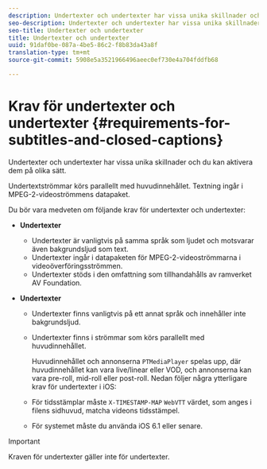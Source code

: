 ```yaml
---
description: Undertexter och undertexter har vissa unika skillnader och du kan aktivera dem på olika sätt.
seo-description: Undertexter och undertexter har vissa unika skillnader och du kan aktivera dem på olika sätt.
seo-title: Undertexter och undertexter
title: Undertexter och undertexter
uuid: 91daf0be-087a-4be5-86c2-f8b83da43a8f
translation-type: tm+mt
source-git-commit: 5908e5a3521966496aeec0ef730e4a704fddfb68

---
```



# Krav för undertexter och undertexter {#requirements-for-subtitles-and-closed-captions}

Undertexter och undertexter har vissa unika skillnader och du kan aktivera dem på olika sätt.

Undertextströmmar körs parallellt med huvudinnehållet. Textning ingår i MPEG-2-videoströmmens datapaket.

Du bör vara medveten om följande krav för undertexter och undertexter:

* **Undertexter**

   * Undertexter är vanligtvis på samma språk som ljudet och motsvarar även bakgrundsljud som text.
   * Undertexter ingår i datapaketen för MPEG-2-videoströmmarna i videoöverföringsströmmen.
   * Undertexter stöds i den omfattning som tillhandahålls av ramverket AV Foundation.

* **Undertexter**

   * Undertexter finns vanligtvis på ett annat språk och innehåller inte bakgrundsljud.
   * Undertexter finns i strömmar som körs parallellt med huvudinnehållet.

      Huvudinnehållet och annonserna `PTMediaPlayer` spelas upp, där huvudinnehållet kan vara live/linear eller VOD, och annonserna kan vara pre-roll, mid-roll eller post-roll.
   Nedan följer några ytterligare krav för undertexter i iOS:

   * För tidsstämplar måste `X-TIMESTAMP-MAP` `WebVTT` värdet, som anges i filens sidhuvud, matcha videons tidsstämpel.

   * För systemet måste du använda iOS 6.1 eller senare.


>[!IMPORTANT]
>
>Kraven för undertexter gäller inte för undertexter.

